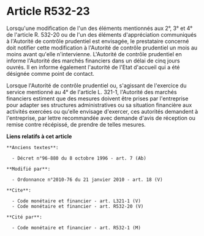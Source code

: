 # Article R532-23

Lorsqu'une modification de l'un des éléments mentionnés aux 2°, 3° et 4° de l'article R. 532-20 ou de l'un des éléments
d'appréciation communiqués à l'Autorité de contrôle prudentiel est envisagée, le prestataire concerné doit notifier cette
modification à l'Autorité de contrôle prudentiel un mois au moins avant qu'elle n'intervienne. L'Autorité de contrôle
prudentiel en informe l'Autorité des marchés financiers dans un délai de cinq jours ouvrés. Il en informe également
l'autorité de l'Etat d'accueil qui a été désignée comme point de contact. 

Lorsque l'Autorité de contrôle prudentiel ou, s'agissant de l'exercice du service mentionné au 4° de l'article L. 321-1,
l'Autorité des marchés financiers estiment que des mesures doivent être prises par l'entreprise pour adapter ses structures
administratives ou sa situation financière aux activités exercées ou qu'elle envisage d'exercer, ces autorités demandent à
l'entreprise, par lettre recommandée avec demande d'avis de réception ou remise contre récépissé, de prendre de telles
mesures.

**Liens relatifs à cet article**

	**Anciens textes**:

	  - Décret n°96-880 du 8 octobre 1996 - art. 7 (Ab)

	**Modifié par**:

	  - Ordonnance n°2010-76 du 21 janvier 2010 - art. 18 (V)

	**Cite**:

	  - Code monétaire et financier - art. L321-1 (V)
	  - Code monétaire et financier - art. R532-20 (V)

	**Cité par**:

	  - Code monétaire et financier - art. R532-1 (M)
